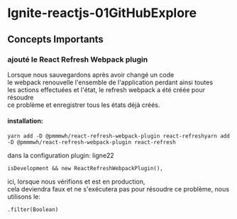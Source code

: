 # Ignite-reactjs-01GitHubExplore

## Concepts Importants

### ajouté le React Refresh Webpack plugin

Lorsque nous sauvegardons après avoir changé un code  
le webpack renouvelle l'ensemble de l'application perdant ainsi toutes  
les actions effectuées et l'état, le refresh webpack a été créée pour résoudre  
ce problème et enregistrer tous les états déjà créés.

#### installation:

`yarn add -D @pmmmwh/react-refresh-webpack-plugin react-refreshyarn add -D @pmmmwh/react-refresh-webpack-plugin react-refresh`

dans la configuration plugin: ligne22

`isDevelopment && new ReactRefreshWebpackPlugin(),`

ici, lorsque nous vérifions et est en production,  
cela deviendra faux et ne s'exécutera pas pour résoudre ce problème,
nous utilisons le:

`.filter(Boolean)`

